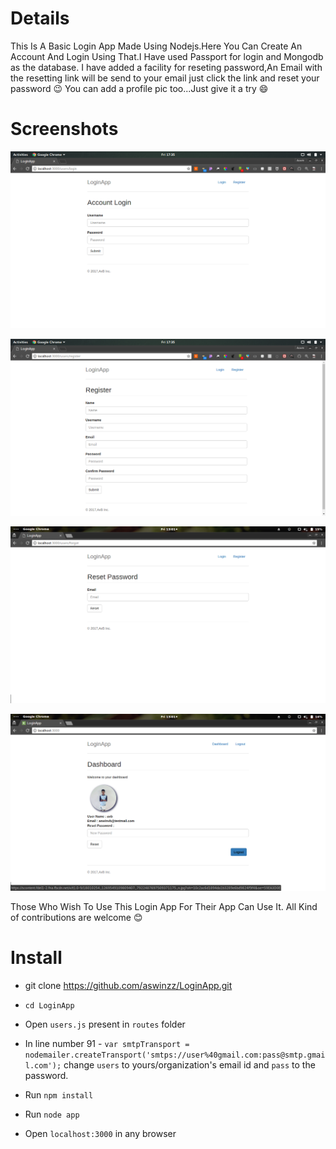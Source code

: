 # Details
This Is A Basic Login App Made Using Nodejs.Here You Can Create An Account And Login Using That.I Have used Passport for login and Mongodb as the database.
I have added a facility for reseting password,An Email with the resetting link will be send to your email just click the link and reset your password :wink:
You can add a profile pic too...Just give it a try :smile:



# Screenshots
![scr1](https://github.com/aswinzz/LoginApp/blob/master/scr1.png?raw=true)

![scr2](https://github.com/aswinzz/LoginApp/blob/master/scr2.png?raw=true)

![scr3](https://github.com/aswinzz/LoginApp/blob/master/scr3.png?raw=true)

![scr4](https://github.com/aswinzz/LoginApp/blob/master/scr4.png?raw=true)

 Those Who Wish To Use This Login App For Their App Can Use It.
 All Kind of contributions are welcome :blush:

# Install

* git clone https://github.com/aswinzz/LoginApp.git

* `cd LoginApp`

* Open `users.js` present in `routes` folder

* In line number 91 - `var smtpTransport = nodemailer.createTransport('smtps://user%40gmail.com:pass@smtp.gmail.com');` change `users` to yours/organization's email id and `pass` to the password.

* Run `npm install`

* Run `node app`

* Open `localhost:3000` in any browser


 
